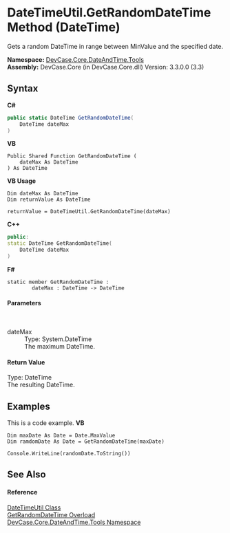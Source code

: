 # DateTimeUtil.GetRandomDateTime Method (DateTime)
 

Gets a random DateTime in range between MinValue and the specified date.

**Namespace:**&nbsp;<a href="N_DevCase_Core_DateAndTime_Tools">DevCase.Core.DateAndTime.Tools</a><br />**Assembly:**&nbsp;DevCase.Core (in DevCase.Core.dll) Version: 3.3.0.0 (3.3)

## Syntax

**C#**<br />
``` C#
public static DateTime GetRandomDateTime(
	DateTime dateMax
)
```

**VB**<br />
``` VB
Public Shared Function GetRandomDateTime ( 
	dateMax As DateTime
) As DateTime
```

**VB Usage**<br />
``` VB Usage
Dim dateMax As DateTime
Dim returnValue As DateTime

returnValue = DateTimeUtil.GetRandomDateTime(dateMax)
```

**C++**<br />
``` C++
public:
static DateTime GetRandomDateTime(
	DateTime dateMax
)
```

**F#**<br />
``` F#
static member GetRandomDateTime : 
        dateMax : DateTime -> DateTime 

```


#### Parameters
&nbsp;<dl><dt>dateMax</dt><dd>Type: System.DateTime<br />The maximum DateTime.</dd></dl>

#### Return Value
Type: DateTime<br />The resulting DateTime.

## Examples
This is a code example. 
**VB**<br />
``` VB
Dim maxDate As Date = Date.MaxValue
Dim ramdomDate As Date = GetRandomDateTime(maxDate)

Console.WriteLine(randomDate.ToString())
```


## See Also


#### Reference
<a href="T_DevCase_Core_DateAndTime_Tools_DateTimeUtil">DateTimeUtil Class</a><br /><a href="Overload_DevCase_Core_DateAndTime_Tools_DateTimeUtil_GetRandomDateTime">GetRandomDateTime Overload</a><br /><a href="N_DevCase_Core_DateAndTime_Tools">DevCase.Core.DateAndTime.Tools Namespace</a><br />